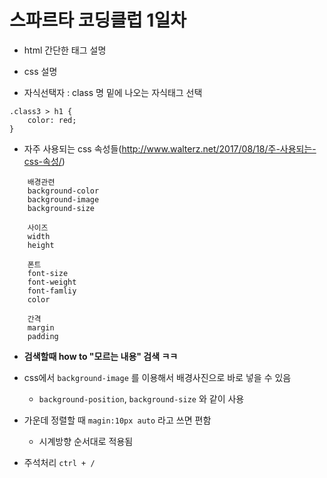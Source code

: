 # 스파르타 코딩클럽 1일차

- html 간단한 태그 설명

- css 설명
- 자식선택자 : class 명 밑에 나오는 자식태그 선택

```
.class3 > h1 {
	color: red;
}
```

- 자주 사용되는 css 속성들(http://www.walterz.net/2017/08/18/주-사용되는-css-속성/)

```
    배경관련
    background-color
    background-image
    background-size

    사이즈
    width
    height

    폰트
    font-size
    font-weight
    font-famliy
    color

    간격
    margin
    padding
```

- <b>검색할때 how to "모르는 내용" 검색 ㅋㅋ</b>

- css에서 `background-image` 를 이용해서 배경사진으로 바로 넣을 수 있음

  - `background-position`, `background-size` 와 같이 사용

- 가운데 정렬할 때 `magin:10px auto` 라고 쓰면 편함

  - 시계방향 순서대로 적용됨

- 주석처리 `ctrl + /`
